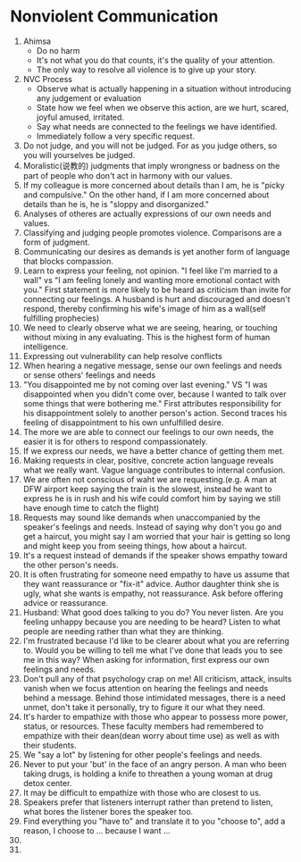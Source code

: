# Nonviolent Communication

1. Ahimsa
    - Do no harm
    - It's not what you do that counts, it's the quality of your attention.
    - The only way to resolve all violence is to give up your story.
2. NVC Process
    - Observe what is actually happening in a situation without introducing any judgement or evaluation
    - State how we feel when we observe this action, are we hurt, scared, joyful amused, irritated.
    - Say what needs are connected to the feelings we have identified. 
    - Immediately follow a very specific request. 
3. Do not judge, and you will not be judged. For as you judge others, so you will yourselves be judged.
4. Moralistic(说教的) judgments that imply wrongness or badness on the part of people who don't act in harmony with our values. 
5. If my colleague is more concerned about details than I am, he is "picky and compulsive." On the other hand, if I am more concerned about details than he is, he is "sloppy and disorganized."
6. Analyses of otheres are actually expressions of our own needs and values. 
7. Classifying and judging people promotes violence. Comparisons are a form of judgment. 
8. Communicating our desires as demands is yet another form of language that blocks compassion. 
9. Learn to express your feeling, not opinion. "I feel like I'm married to a wall" vs "I am feeling lonely and wanting more emotional contact with you." First statement is more likely to be heard as criticism than invite for connecting our feelings. A husband is hurt and discouraged and doesn't respond, thereby confirming his wife's image of him as a wall(self fulfilling prophecies)
10. We need to clearly observe what we are seeing, hearing, or touching without mixing in any evaluating. This is the highest form of human intelligence.
11. Expressing out vulnerability can help resolve conflicts
12. When hearing a negative message, sense our own feelings and needs or sense others' feelings and needs
13. "You disappointed me by not coming over last evening." VS "I was disappointed when you didn't come over, because I wanted to talk over some things that were bothering me." First attributes responsibility for his disappointment solely to another person's action. Second traces his feeling of disappointment to his own unfulfilled desire. 
14. The more we are able to connect our feelings to our own needs, the easier it is for others to respond compassionately. 
15. If we express our needs, we have a better chance of getting them met. 
16. Making requests in clear, positive, concrete action language reveals what we really want. Vague language contributes to internal confusion. 
17. We are often not conscious of waht we are requesting.(e.g. A man at DFW airport keep saying the train is the slowest, instead he want to express he is in rush and his wife could comfort him by saying we still have enough time to catch the flight)
18. Requests may sound like demands when unaccompanied by the speaker's feelings and needs. Instead of saying why don't you go and get a haircut, you might say I am worried that your hair is getting so long and might keep you from seeing things, how about a haircut. 
19. It's a request instead of demands if the speaker shows empathy toward the other person's needs. 
20. It is often frustrating for someone need empathy to have us assume that they want reassurance or "fix-it" advice. Author daughter think she is ugly, what she wants is empathy, not reassurance. Ask before offering advice or reassurance.
21. Husband: What good does talking to you do? You never listen. Are you feeling unhappy because you are needing to be heard? Listen to what people are needing rather than what they are thinking. 
22. I'm frustrated because I'd like to be clearer about what you are referring to. Would you be willing to tell me what I've done that leads you to see me in this way? When asking for information, first express our own feelings and needs. 
23. Don't pull any of that psychology crap on me! All criticism, attack, insults vanish when we focus attention on hearing the feelings and needs behind a message. Behind those intimidated messages, there is a need unmet, don't take it personally, try to figure it our what they need. 
24. It's harder to empathize with those who appear to possess more power, status, or resources. These faculty members had remembered to empathize with their dean(dean worry about time use) as well as with their students.
25. We "say a lot" by listening for other people's feelings and needs. 
26. Never to put your 'but' in the face of an angry person. A man who been taking drugs, is holding a knife to threathen a young woman at drug detox center. 
27. It may be difficult to empathize with those who are closest to us.
28. Speakers prefer that listeners interrupt rather than pretend to listen, what bores the listener bores the speaker too.
29. Find everything you "have to" and translate it to you "choose to", add a reason, I choose to ... because I want ...
30. 
31. 
